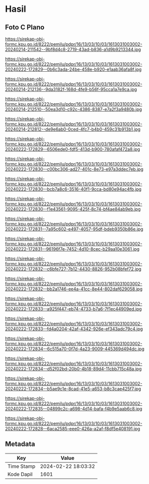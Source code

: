 # Hasil

## Foto C Plano

https://sirekap-obj-formc.kpu.go.id/8222/pemilu/pdpr/16/13/03/10/03/1613031003002-20240214-211542--9bf8d4c8-2719-43ad-b836-a1d9b9213344.jpg

https://sirekap-obj-formc.kpu.go.id/8222/pemilu/pdpr/16/13/03/10/03/1613031003002-20240222-172829--0b6c3ada-24be-458e-b920-e1aab36afa8f.jpg

https://sirekap-obj-formc.kpu.go.id/8222/pemilu/pdpr/16/13/03/10/03/1613031003002-20240214-212136--9da3182f-168d-4fe9-b56f-95cca1a7e9ca.jpg

https://sirekap-obj-formc.kpu.go.id/8222/pemilu/pdpr/16/13/03/10/03/1613031003002-20240214-212510--50ea3d10-c92c-4386-8387-e7a2f3a9480b.jpg

https://sirekap-obj-formc.kpu.go.id/8222/pemilu/pdpr/16/13/03/10/03/1613031003002-20240214-212812--de9e6ab0-0ced-4fc7-b4b0-459c31b913b1.jpg

https://sirekap-obj-formc.kpu.go.id/8222/pemilu/pdpr/16/13/03/10/03/1613031003002-20240222-172829--6506ede0-fdf5-413d-b900-780afaf472a8.jpg

https://sirekap-obj-formc.kpu.go.id/8222/pemilu/pdpr/16/13/03/10/03/1613031003002-20240222-172830--c00bc306-ad27-401c-8e73-e97a3ddec7eb.jpg

https://sirekap-obj-formc.kpu.go.id/8222/pemilu/pdpr/16/13/03/10/03/1613031003002-20240222-172830--bcb7a8c6-3516-40f1-9cca-bd80e94ac4fb.jpg

https://sirekap-obj-formc.kpu.go.id/8222/pemilu/pdpr/16/13/03/10/03/1613031003002-20240222-172830--f1e43561-9095-425f-8c74-bf4ae84ab9eb.jpg

https://sirekap-obj-formc.kpu.go.id/8222/pemilu/pdpr/16/13/03/10/03/1613031003002-20240222-172831--7a95c602-e497-4057-95df-bdeb9350b86e.jpg

https://sirekap-obj-formc.kpu.go.id/8222/pemilu/pdpr/16/13/03/10/03/1613031003002-20240222-172831--96196f7e-7452-4d10-8cec-b29aa10e3061.jpg

https://sirekap-obj-formc.kpu.go.id/8222/pemilu/pdpr/16/13/03/10/03/1613031003002-20240222-172832--c6bfe727-7b12-4430-8826-952b08bfef72.jpg

https://sirekap-obj-formc.kpu.go.id/8222/pemilu/pdpr/16/13/03/10/03/1613031003002-20240222-172832--bb2a1746-ee4a-41cc-8e44-802daf629058.jpg

https://sirekap-obj-formc.kpu.go.id/8222/pemilu/pdpr/16/13/03/10/03/1613031003002-20240222-172833--a925f447-eb74-4733-b7a6-7f1ec44909ed.jpg

https://sirekap-obj-formc.kpu.go.id/8222/pemilu/pdpr/16/13/03/10/03/1613031003002-20240222-172833--fd4a0204-42af-4342-926e-ef343adc79c4.jpg

https://sirekap-obj-formc.kpu.go.id/8222/pemilu/pdpr/16/13/03/10/03/1613031003002-20240222-172834--6c515a70-0f7d-4a23-9009-445369d494dc.jpg

https://sirekap-obj-formc.kpu.go.id/8222/pemilu/pdpr/16/13/03/10/03/1613031003002-20240222-172834--d52f02bd-20b0-4b18-89d4-11cbb715c48a.jpg

https://sirekap-obj-formc.kpu.go.id/8222/pemilu/pdpr/16/13/03/10/03/1613031003002-20240222-172834--b5ae9c1e-8cad-41e5-a653-b8c3cae425f7.jpg

https://sirekap-obj-formc.kpu.go.id/8222/pemilu/pdpr/16/13/03/10/03/1613031003002-20240222-172835--04899c2c-a698-4d14-bafa-f4b9e5aab6c8.jpg

https://sirekap-obj-formc.kpu.go.id/8222/pemilu/pdpr/16/13/03/10/03/1613031003002-20240222-172828--6aca2585-eee0-426a-a2af-f8df5e408191.jpg


## Metadata

| Key        | Value               |
| ---------- | ------------------- |
| Time Stamp | 2024-02-22 18:03:32 |
| Kode Dapil | 1601                |



